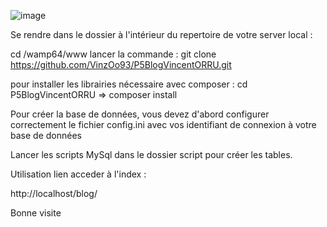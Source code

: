 
![image](https://user-images.githubusercontent.com/60787347/188748155-10646e21-a545-4bc1-a2bd-7bda5491ad06.png)

Se rendre dans le dossier à l'intérieur du repertoire de votre server local :

cd /wamp64/www lancer la commande : git clone https://github.com/VinzOo93/P5BlogVincentORRU.git

pour installer les librairies nécessaire avec composer : cd P5BlogVincentORRU => composer install

Pour créer la base de données, vous devez d'abord configurer correctement le fichier config.ini avec vos identifiant de connexion à votre base de données

Lancer les scripts MySql dans le dossier script pour créer les tables.

Utilisation lien acceder à l'index :

http://localhost/blog/

Bonne visite

